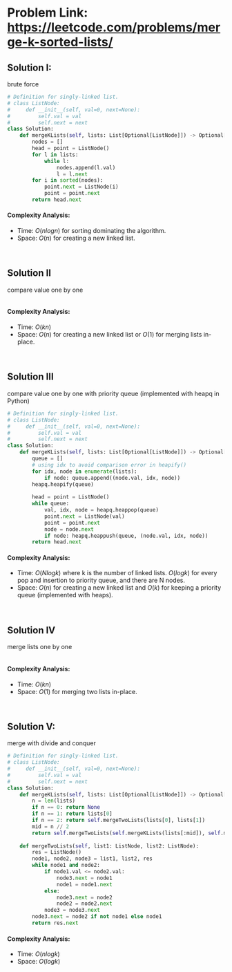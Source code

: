 # Problem Link: https://leetcode.com/problems/merge-k-sorted-lists/

## Solution I:
brute force

```python
# Definition for singly-linked list.
# class ListNode:
#     def __init__(self, val=0, next=None):
#         self.val = val
#         self.next = next
class Solution:
    def mergeKLists(self, lists: List[Optional[ListNode]]) -> Optional[ListNode]:
        nodes = []
        head = point = ListNode()
        for l in lists:
            while l:
                nodes.append(l.val)
                l = l.next
        for i in sorted(nodes):
            point.next = ListNode(i)
            point = point.next
        return head.next
```

#### Complexity Analysis:
- Time: $O(nlogn)$ for sorting dominating the algorithm.
- Space: $O(n)$ for creating a new linked list.

<br>

## Solution II
compare value one by one

```python

```

#### Complexity Analysis:
- Time: $O(kn)$
- Space: $O(n)$ for creating a new linked list or $O(1)$ for merging lists in-place.

<br>

## Solution III
compare value one by one with priority queue (implemented with heapq in Python)

```python
# Definition for singly-linked list.
# class ListNode:
#     def __init__(self, val=0, next=None):
#         self.val = val
#         self.next = next
class Solution:
    def mergeKLists(self, lists: List[Optional[ListNode]]) -> Optional[ListNode]:
        queue = []
        # using idx to avoid comparison error in heapify()
        for idx, node in enumerate(lists):
            if node: queue.append((node.val, idx, node))
        heapq.heapify(queue)
        
        head = point = ListNode()
        while queue:
            val, idx, node = heapq.heappop(queue)
            point.next = ListNode(val)
            point = point.next
            node = node.next
            if node: heapq.heappush(queue, (node.val, idx, node))
        return head.next
```

#### Complexity Analysis:
- Time: $O(Nlogk)$ where k is the number of linked lists. $O(logk)$ for every pop and insertion to priority queue, and there are N nodes.
- Space: $O(n)$ for creating a new linked list and $O(k)$ for keeping a priority queue (implemented with heaps).

<br>

## Solution IV
merge lists one by one

```python

```

#### Complexity Analysis:
- Time: $O(kn)$
- Space: $O(1)$ for merging two lists in-place.

<br>

## Solution V:
merge with divide and conquer

```python
# Definition for singly-linked list.
# class ListNode:
#     def __init__(self, val=0, next=None):
#         self.val = val
#         self.next = next
class Solution:
    def mergeKLists(self, lists: List[Optional[ListNode]]) -> Optional[ListNode]:
        n = len(lists)
        if n == 0: return None
        if n == 1: return lists[0]
        if n == 2: return self.mergeTwoLists(lists[0], lists[1])
        mid = n // 2
        return self.mergeTwoLists(self.mergeKLists(lists[:mid]), self.mergeKLists(lists[mid:n]))
    
    def mergeTwoLists(self, list1: ListNode, list2: ListNode):
        res = ListNode()
        node1, node2, node3 = list1, list2, res
        while node1 and node2:
            if node1.val <= node2.val:
                node3.next = node1
                node1 = node1.next
            else:
                node3.next = node2
                node2 = node2.next
            node3 = node3.next
        node3.next = node2 if not node1 else node1
        return res.next
```

#### Complexity Analysis:
- Time: $O(nlogk)$
- Space: $O(logk)$